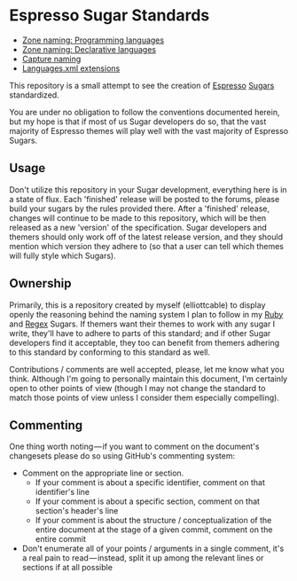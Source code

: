 Espresso Sugar Standards
========================

- [Zone naming: Programming languages](../blob/master/Naming/Programming%20language%20zones.markdown)
- [Zone naming: Declarative languages](../blob/master/Naming/Declarative%20language%20zones.markdown)
- [Capture naming](../blob/master/Naming/Captures.markdown)
- [Languages.xml extensions](../blob/master/Languages.xml%20extensions.markdown)

This repository is a small attempt to see the creation of [Espresso][] [Sugars][]
standardized.

You are under no obligation to follow the conventions documented herein, but
my hope is that if most of us Sugar developers do so, that the vast majority
of Espresso themes will play well with the vast majority of Espresso Sugars.

  [Espresso]: <http://macrabbit.com/espresso/> "MacRabbit's Espresso text editor"
  [Sugars]: <http://macrabbit.com/espresso/extend/> "Sugar plug-ins for Espresso"

Usage
-----
Don't utilize this repository in your Sugar development, everything here is in
a state of flux. Each 'finished' release will be posted to the forums, please
build your sugars by the rules provided there. After a 'finished' release,
changes will continue to be made to this repository, which will be then
released as a new 'version' of the specification. Sugar developers and themers
should only work off of the latest release version, and they should mention
which version they adhere to (so that a user can tell which themes will fully
style which Sugars).

Ownership
---------
Primarily, this is a repository created by myself (elliottcable) to display
openly the reasoning behind the naming system I plan to follow in my
[Ruby][Ruby.sugar] and [Regex][Regex.sugar] Sugars. If themers want their
themes to work with any sugar I write, they'll have to adhere to parts of this
standard; and if other Sugar developers find it acceptable, they too can
benefit from themers adhering to this standard by conforming to this standard
as well.

Contributions / comments are well accepted, please, let me know what you think.
Although I'm going to personally maintain this document, I'm certainly open to
other points of view (though I may not change the standard to match those
points of view unless I consider them especially compelling).

  [Ruby.sugar]: <http://github.com/elliottcable/ruby.sugar/> "elliottcable's Ruby.sugar on GitHub"
  [Regex.sugar]: <http://github.com/elliottcable/regex.sugar/> "elliottcable's Regex.sugar on GitHub"

Commenting
----------
One thing worth noting — if you want to comment on the document's changesets
please do so using GitHub's commenting system:

- Comment on the appropriate line or section.
  - If your comment is about a specific identifier, comment on that
    identifier's line
  - If your comment is about a specific section, comment on that section's
    header's line
  - If your comment is about the structure / conceptualization of the entire
    document at the stage of a given commit, comment on the entire commit
- Don't enumerate all of your points / arguments in a single comment, it's a
  real pain to read — instead, split it up among the relevant lines or
  sections if at all possible
